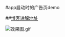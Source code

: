
#app启动时的广告页demo


##[博客讲解地址](http://www.jianshu.com/p/ffa65292abf2)

![效果图.gif](http://upload-images.jianshu.io/upload_images/1070332-6c12bf3b9b2d4427.gif?imageMogr2/auto-orient/strip)

